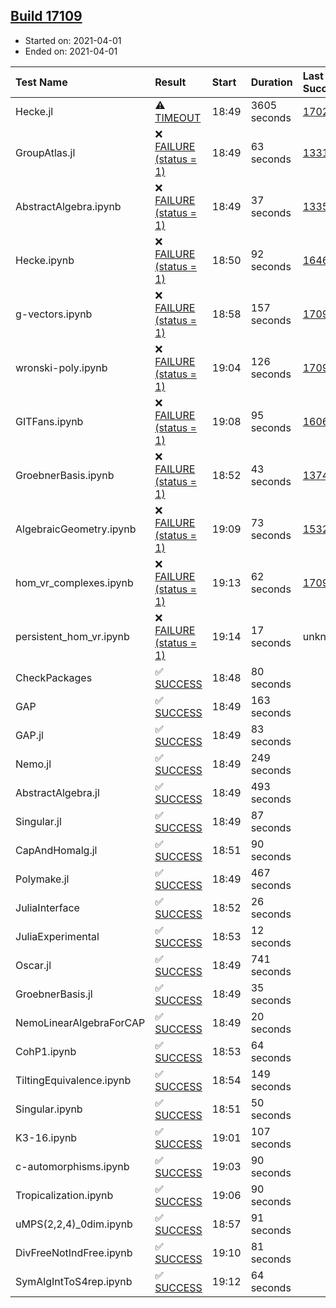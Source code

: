 ## [Build 17109](https://oscarci.mathematik.uni-kl.de/job/oscar/17109/)

* Started on: 2021-04-01
* Ended on: 2021-04-01

| Test Name    | Result | Start | Duration | Last Success | First Failure |
|:-------------|:-------|:------|:---------|:-------------|:--------------|
| Hecke.jl | ⚠ [TIMEOUT](https://oscarci.mathematik.uni-kl.de/job/oscar/17109/artifact/logs/build-17109/Hecke.jl.log) | 18:49 | 3605 seconds | [17022](https://oscarci.mathematik.uni-kl.de/job/oscar/17022/) | [17023](https://oscarci.mathematik.uni-kl.de/job/oscar/17023/) |
| GroupAtlas.jl | ❌ [FAILURE (status = 1)](https://oscarci.mathematik.uni-kl.de/job/oscar/17109/artifact/logs/build-17109/GroupAtlas.jl.log) | 18:49 | 63 seconds | [13311](https://oscarci.mathematik.uni-kl.de/job/oscar/13311/) | [13312](https://oscarci.mathematik.uni-kl.de/job/oscar/13312/) |
| AbstractAlgebra.ipynb | ❌ [FAILURE (status = 1)](https://oscarci.mathematik.uni-kl.de/job/oscar/17109/artifact/logs/build-17109/AbstractAlgebra.ipynb.log) | 18:49 | 37 seconds | [13355](https://oscarci.mathematik.uni-kl.de/job/oscar/13355/) | [13356](https://oscarci.mathematik.uni-kl.de/job/oscar/13356/) |
| Hecke.ipynb | ❌ [FAILURE (status = 1)](https://oscarci.mathematik.uni-kl.de/job/oscar/17109/artifact/logs/build-17109/Hecke.ipynb.log) | 18:50 | 92 seconds | [16463](https://oscarci.mathematik.uni-kl.de/job/oscar/16463/) | [16464](https://oscarci.mathematik.uni-kl.de/job/oscar/16464/) |
| g-vectors.ipynb | ❌ [FAILURE (status = 1)](https://oscarci.mathematik.uni-kl.de/job/oscar/17109/artifact/logs/build-17109/g-vectors.ipynb.log) | 18:58 | 157 seconds | [17099](https://oscarci.mathematik.uni-kl.de/job/oscar/17099/) | [17100](https://oscarci.mathematik.uni-kl.de/job/oscar/17100/) |
| wronski-poly.ipynb | ❌ [FAILURE (status = 1)](https://oscarci.mathematik.uni-kl.de/job/oscar/17109/artifact/logs/build-17109/wronski-poly.ipynb.log) | 19:04 | 126 seconds | [17098](https://oscarci.mathematik.uni-kl.de/job/oscar/17098/) | [17099](https://oscarci.mathematik.uni-kl.de/job/oscar/17099/) |
| GITFans.ipynb | ❌ [FAILURE (status = 1)](https://oscarci.mathematik.uni-kl.de/job/oscar/17109/artifact/logs/build-17109/GITFans.ipynb.log) | 19:08 | 95 seconds | [16068](https://oscarci.mathematik.uni-kl.de/job/oscar/16068/) | [16069](https://oscarci.mathematik.uni-kl.de/job/oscar/16069/) |
| GroebnerBasis.ipynb | ❌ [FAILURE (status = 1)](https://oscarci.mathematik.uni-kl.de/job/oscar/17109/artifact/logs/build-17109/GroebnerBasis.ipynb.log) | 18:52 | 43 seconds | [13748](https://oscarci.mathematik.uni-kl.de/job/oscar/13748/) | [13749](https://oscarci.mathematik.uni-kl.de/job/oscar/13749/) |
| AlgebraicGeometry.ipynb | ❌ [FAILURE (status = 1)](https://oscarci.mathematik.uni-kl.de/job/oscar/17109/artifact/logs/build-17109/AlgebraicGeometry.ipynb.log) | 19:09 | 73 seconds | [15322](https://oscarci.mathematik.uni-kl.de/job/oscar/15322/) | [15323](https://oscarci.mathematik.uni-kl.de/job/oscar/15323/) |
| hom_vr_complexes.ipynb | ❌ [FAILURE (status = 1)](https://oscarci.mathematik.uni-kl.de/job/oscar/17109/artifact/logs/build-17109/hom_vr_complexes.ipynb.log) | 19:13 | 62 seconds | [17099](https://oscarci.mathematik.uni-kl.de/job/oscar/17099/) | [17100](https://oscarci.mathematik.uni-kl.de/job/oscar/17100/) |
| persistent_hom_vr.ipynb | ❌ [FAILURE (status = 1)](https://oscarci.mathematik.uni-kl.de/job/oscar/17109/artifact/logs/build-17109/persistent_hom_vr.ipynb.log) | 19:14 | 17 seconds | unknown | unknown |
| CheckPackages | ✅ [SUCCESS](https://oscarci.mathematik.uni-kl.de/job/oscar/17109/artifact/logs/build-17109/CheckPackages.log) | 18:48 | 80 seconds |  |  |
| GAP | ✅ [SUCCESS](https://oscarci.mathematik.uni-kl.de/job/oscar/17109/artifact/logs/build-17109/GAP.log) | 18:49 | 163 seconds |  |  |
| GAP.jl | ✅ [SUCCESS](https://oscarci.mathematik.uni-kl.de/job/oscar/17109/artifact/logs/build-17109/GAP.jl.log) | 18:49 | 83 seconds |  |  |
| Nemo.jl | ✅ [SUCCESS](https://oscarci.mathematik.uni-kl.de/job/oscar/17109/artifact/logs/build-17109/Nemo.jl.log) | 18:49 | 249 seconds |  |  |
| AbstractAlgebra.jl | ✅ [SUCCESS](https://oscarci.mathematik.uni-kl.de/job/oscar/17109/artifact/logs/build-17109/AbstractAlgebra.jl.log) | 18:49 | 493 seconds |  |  |
| Singular.jl | ✅ [SUCCESS](https://oscarci.mathematik.uni-kl.de/job/oscar/17109/artifact/logs/build-17109/Singular.jl.log) | 18:49 | 87 seconds |  |  |
| CapAndHomalg.jl | ✅ [SUCCESS](https://oscarci.mathematik.uni-kl.de/job/oscar/17109/artifact/logs/build-17109/CapAndHomalg.jl.log) | 18:51 | 90 seconds |  |  |
| Polymake.jl | ✅ [SUCCESS](https://oscarci.mathematik.uni-kl.de/job/oscar/17109/artifact/logs/build-17109/Polymake.jl.log) | 18:49 | 467 seconds |  |  |
| JuliaInterface | ✅ [SUCCESS](https://oscarci.mathematik.uni-kl.de/job/oscar/17109/artifact/logs/build-17109/JuliaInterface.log) | 18:52 | 26 seconds |  |  |
| JuliaExperimental | ✅ [SUCCESS](https://oscarci.mathematik.uni-kl.de/job/oscar/17109/artifact/logs/build-17109/JuliaExperimental.log) | 18:53 | 12 seconds |  |  |
| Oscar.jl | ✅ [SUCCESS](https://oscarci.mathematik.uni-kl.de/job/oscar/17109/artifact/logs/build-17109/Oscar.jl.log) | 18:49 | 741 seconds |  |  |
| GroebnerBasis.jl | ✅ [SUCCESS](https://oscarci.mathematik.uni-kl.de/job/oscar/17109/artifact/logs/build-17109/GroebnerBasis.jl.log) | 18:49 | 35 seconds |  |  |
| NemoLinearAlgebraForCAP | ✅ [SUCCESS](https://oscarci.mathematik.uni-kl.de/job/oscar/17109/artifact/logs/build-17109/NemoLinearAlgebraForCAP.log) | 18:49 | 20 seconds |  |  |
| CohP1.ipynb | ✅ [SUCCESS](https://oscarci.mathematik.uni-kl.de/job/oscar/17109/artifact/logs/build-17109/CohP1.ipynb.log) | 18:53 | 64 seconds |  |  |
| TiltingEquivalence.ipynb | ✅ [SUCCESS](https://oscarci.mathematik.uni-kl.de/job/oscar/17109/artifact/logs/build-17109/TiltingEquivalence.ipynb.log) | 18:54 | 149 seconds |  |  |
| Singular.ipynb | ✅ [SUCCESS](https://oscarci.mathematik.uni-kl.de/job/oscar/17109/artifact/logs/build-17109/Singular.ipynb.log) | 18:51 | 50 seconds |  |  |
| K3-16.ipynb | ✅ [SUCCESS](https://oscarci.mathematik.uni-kl.de/job/oscar/17109/artifact/logs/build-17109/K3-16.ipynb.log) | 19:01 | 107 seconds |  |  |
| c-automorphisms.ipynb | ✅ [SUCCESS](https://oscarci.mathematik.uni-kl.de/job/oscar/17109/artifact/logs/build-17109/c-automorphisms.ipynb.log) | 19:03 | 90 seconds |  |  |
| Tropicalization.ipynb | ✅ [SUCCESS](https://oscarci.mathematik.uni-kl.de/job/oscar/17109/artifact/logs/build-17109/Tropicalization.ipynb.log) | 19:06 | 90 seconds |  |  |
| uMPS(2,2,4)_0dim.ipynb | ✅ [SUCCESS](https://oscarci.mathematik.uni-kl.de/job/oscar/17109/artifact/logs/build-17109/uMPS-2-2-4-_0dim.ipynb.log) | 18:57 | 91 seconds |  |  |
| DivFreeNotIndFree.ipynb | ✅ [SUCCESS](https://oscarci.mathematik.uni-kl.de/job/oscar/17109/artifact/logs/build-17109/DivFreeNotIndFree.ipynb.log) | 19:10 | 81 seconds |  |  |
| SymAlgIntToS4rep.ipynb | ✅ [SUCCESS](https://oscarci.mathematik.uni-kl.de/job/oscar/17109/artifact/logs/build-17109/SymAlgIntToS4rep.ipynb.log) | 19:12 | 64 seconds |  |  |
